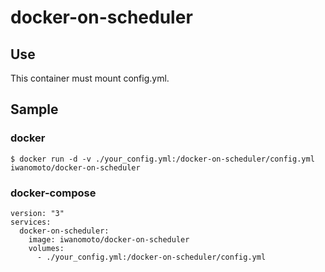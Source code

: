 # docker-on-scheduler

## Use

This container must mount config.yml.

## Sample

### docker

```
$ docker run -d -v ./your_config.yml:/docker-on-scheduler/config.yml iwanomoto/docker-on-scheduler
```

### docker-compose

```
version: "3"
services:
  docker-on-scheduler:
    image: iwanomoto/docker-on-scheduler
    volumes:
      - ./your_config.yml:/docker-on-scheduler/config.yml
```
